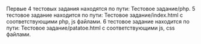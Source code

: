 Первые 4 тестовых задания находятся по пути: Тестовое задание/php.
5 тестовое задание находится по пути: Тестовое задание/index.html с соответствующими php, js файлами.
6 тестовое задание находится по пути: Тестовое задание/patatoe.html с соответствующими js, css файлами.
